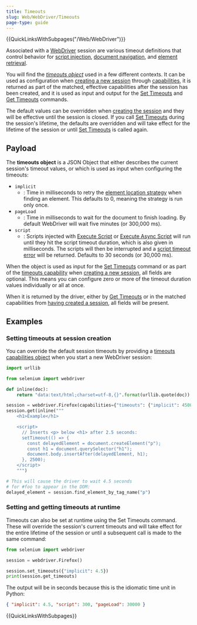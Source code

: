 ```yaml
---
title: Timeouts
slug: Web/WebDriver/Timeouts
page-type: guide
---
```


{{QuickLinksWithSubpages("/Web/WebDriver")}}

Associated with a [WebDriver](/Web/WebDriver) session are various timeout definitions that control behavior for [script injection](#script), [document navigation](#pageload), and [element retrieval](#implicit).

You will find the _[timeouts object](#payload)_ used in a few different contexts. It can be used as configuration when [creating a new session](/Web/WebDriver/Commands/NewSession) through [capabilities](/Web/WebDriver/Capabilities), it is returned as part of the matched, effective capabilities after the session has been created, and it is used as input and output for the [Set Timeouts](/Web/WebDriver/Commands/SetTimeouts) and [Get Timeouts](/Web/WebDriver/Commands/GetTimeouts) commands.

The default values can be overridden when [creating the session](/Web/WebDriver/Commands/NewSession) and they will be effective until the session is closed. If you call [Set Timeouts](/Web/WebDriver/Commands/SetTimeouts) during the session's lifetime, the defaults are overridden and will take effect for the lifetime of the session or until [Set Timeouts](/Web/WebDriver/Commands/SetTimeouts) is called again.

## Payload

The **timeouts object** is a JSON Object that either describes the current session's timeout values, or which is used as input when configuring the timeouts:

- `implicit`
  - : Time in milliseconds to retry the [element location strategy](/Web/WebDriver/WebElement) when finding an element. This defaults to 0, meaning the strategy is run only once.
- `pageLoad`
  - : Time in milliseconds to wait for the document to finish loading. By default WebDriver will wait five minutes (or 300,000 ms).
- `script`
  - : Scripts injected with [Execute Script](/Web/WebDriver/Commands/ExecuteScript) or [Execute Async Script](/Web/WebDriver/Commands/ExecuteAsyncScript) will run until they hit the script timeout duration, which is also given in milliseconds. The scripts will then be interrupted and a [script timeout error](/Web/WebDriver/Errors/ScriptTimeoutError) will be returned. Defaults to 30 seconds (or 30,000 ms).

When the object is used as input for the [Set Timeouts](/Web/WebDriver/Commands/SetTimeouts) command or as part of the [timeouts capability](/Web/WebDriver/Capabilities) when [creating a new session](/Web/WebDriver/Commands/NewSession), all fields are optional. This means you can configure zero or more of the timeout duration values individually or all at once.

When it is returned by the driver, either by [Get Timeouts](/Web/WebDriver/Commands/GetTimeouts) or in the matched capabilities from [having created a session](/Web/WebDriver/Commands/NewSession), all fields will be present.

## Examples

### Setting timeouts at session creation

You can override the default session timeouts by providing a [timeouts capabilities object](/Web/WebDriver/Capabilities) when you start a new WebDriver session:

```python
import urllib

from selenium import webdriver

def inline(doc):
    return "data:text/html;charset=utf-8,{}".format(urllib.quote(doc))

session = webdriver.Firefox(capabilities={"timeouts": {"implicit": 4500}})
session.get(inline("""
    <h1>Example</h1>

    <script>
      // Inserts <p> below <h1> after 2.5 seconds:
      setTimeout(() => {
        const delayedElement = document.createElement("p");
        const h1 = document.querySelector("h1");
        document.body.insertAfter(delayedElement, h1);
      }, 2500);
    </script>
    """)

# This will cause the driver to wait 4.5 seconds
# for #foo to appear in the DOM:
delayed_element = session.find_element_by_tag_name("p")
```

### Setting and getting timeouts at runtime

Timeouts can also be set at runtime using the Set Timeouts command. These will override the session's current timeouts and will take effect for the entire lifetime of the session or until a subsequent call is made to the same command:

```python
from selenium import webdriver

session = webdriver.Firefox()

session.set_timeouts({"implicit": 4.5})
print(session.get_timeouts)
```

The output will be in seconds because this is the idiomatic time unit in Python:

```json
{ "implicit": 4.5, "script": 300, "pageLoad": 30000 }
```

{{QuickLinksWithSubpages}}
